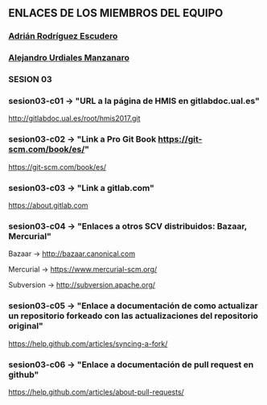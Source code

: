 ﻿## ENLACES DE LOS MIEMBROS DEL EQUIPO
### [Adrián Rodríguez Escudero](https://are883.github.io/HMIS-2017/)
### [Alejandro Urdiales Manzanaro](https://urdi10.github.io/hmis-repo01/)

### SESION 03 ###

### sesion03-c01 -> "URL a la página de HMIS en gitlabdoc.ual.es"
http://gitlabdoc.ual.es/root/hmis2017.git

### sesion03-c02 -> "Link a Pro Git Book https://git-scm.com/book/es/"
https://git-scm.com/book/es/

### sesion03-c03 -> "Link a gitlab.com"
https://about.gitlab.com

### sesion03-c04 -> "Enlaces a otros SCV distribuidos: Bazaar, Mercurial"
Bazaar ->  http://bazaar.canonical.com

Mercurial -> https://www.mercurial-scm.org/

Subversion -> http://subversion.apache.org/

### sesion03-c05 -> "Enlace a documentación de como actualizar un repositorio forkeado con las actualizaciones del repositorio original"
https://help.github.com/articles/syncing-a-fork/

### sesion03-c06 -> "Enlace a documentación de pull request en github"
https://help.github.com/articles/about-pull-requests/

